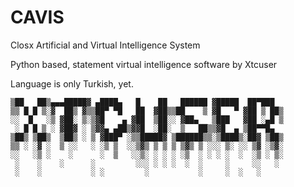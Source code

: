 # CAVIS
Closx Artificial and Virtual Intelligence System

Python based, statement virtual intelligence software by Xtcuser

Language is only Turkish, yet.

```
▒██   ██▒▄▄▄█████▓ ▄████▄   █    ██   ██████ ▓█████  ██▀███  
▒▒ █ █ ▒░▓  ██▒ ▓▒▒██▀ ▀█   ██  ▓██▒▒██    ▒ ▓█   ▀ ▓██ ▒ ██▒
░░  █   ░▒ ▓██░ ▒░▒▓█    ▄ ▓██  ▒██░░ ▓██▄   ▒███   ▓██ ░▄█ ▒
 ░ █ █ ▒ ░ ▓██▓ ░ ▒▓▓▄ ▄██▒▓▓█  ░██░  ▒   ██▒▒▓█  ▄ ▒██▀▀█▄  
▒██▒ ▒██▒  ▒██▒ ░ ▒ ▓███▀ ░▒▒█████▓ ▒██████▒▒░▒████▒░██▓ ▒██▒
▒▒ ░ ░▓ ░  ▒ ░░   ░ ░▒ ▒  ░░▒▓▒ ▒ ▒ ▒ ▒▓▒ ▒ ░░░ ▒░ ░░ ▒▓ ░▒▓░
░░   ░▒ ░    ░      ░  ▒   ░░▒░ ░ ░ ░ ░▒  ░ ░ ░ ░  ░  ░▒ ░ ▒░
 ░    ░    ░      ░         ░░░ ░ ░ ░  ░  ░     ░     ░░   ░ 
 ░    ░           ░ ░         ░           ░     ░  ░   ░   
```

